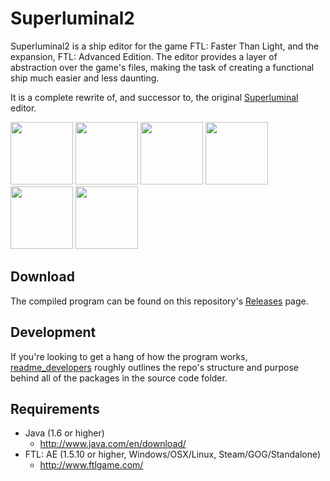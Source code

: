Superluminal2
=============

Superluminal2 is a ship editor for the game FTL: Faster Than Light, and the expansion, FTL: Advanced Edition.
The editor provides a layer of abstraction over the game's files, making the task of creating a functional ship much easier and less daunting.

It is a complete rewrite of, and successor to, the original [Superluminal](https://github.com/kartoFlane/Superluminal) editor.

<a href="https://raw.github.com/kartoFlane/superluminal2/master/img/ScreenShot1.png"><img src="https://raw.github.com/kartoFlane/superluminal2/master/img/ScreenShot1.png" width="100px" height="auto" /></a>
<a href="https://raw.github.com/kartoFlane/superluminal2/master/img/ScreenShot2.png"><img src="https://raw.github.com/kartoFlane/superluminal2/master/img/ScreenShot2.png" width="100px" height="auto" /></a>
<a href="https://raw.github.com/kartoFlane/superluminal2/master/img/ScreenShot3.png"><img src="https://raw.github.com/kartoFlane/superluminal2/master/img/ScreenShot3.png" width="100px" height="auto" /></a>
<a href="https://raw.github.com/kartoFlane/superluminal2/master/img/ScreenShot4.png"><img src="https://raw.github.com/kartoFlane/superluminal2/master/img/ScreenShot4.png" width="100x" height="auto" /></a>
<a href="https://raw.github.com/kartoFlane/superluminal2/master/img/ScreenShot5.png"><img src="https://raw.github.com/kartoFlane/superluminal2/master/img/ScreenShot5.png" width="100px" height="auto" /></a>
<a href="https://raw.github.com/kartoFlane/superluminal2/master/img/ScreenShot6.png"><img src="https://raw.github.com/kartoFlane/superluminal2/master/img/ScreenShot6.png" width="100px" height="auto" /></a>

Download
--------

The compiled program can be found on this repository's [Releases](https://github.com/kartoFlane/superluminal2/releases) page.

Development
-----------

If you're looking to get a hang of how the program works, [readme_developers](https://github.com/kartoFlane/superluminal2/blob/master/readme_developers.txt) roughly outlines the repo's structure and purpose behind all of the packages in the source code folder.

Requirements
------------
* Java (1.6 or higher)
    * http://www.java.com/en/download/
* FTL: AE (1.5.10 or higher, Windows/OSX/Linux, Steam/GOG/Standalone)
    * http://www.ftlgame.com/
